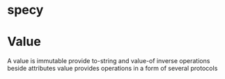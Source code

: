 # specy

# Value

A value is immutable
provide to-string and value-of inverse operations
beside attributes value provides operations in a form of several protocols
